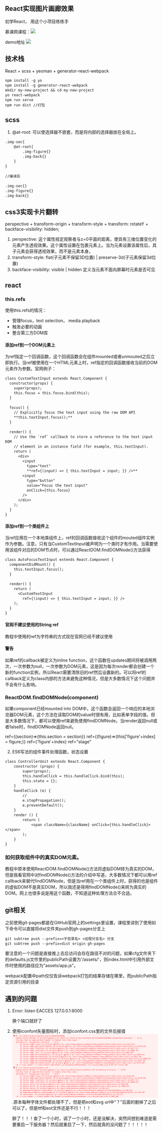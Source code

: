 ## React实现图片画廊效果
初学React， 用这个小项目练练手

慕课网课程：![](http://www.imooc.com/learn/507)

demo地址 ![](https://wanglei-0707.github.io/gallery-by-react/)

## 技术栈
React + scss + yeoman + generator-react-webpack

```
npm install -g yo
npm install -g generator-react-webpack
mkdir my-new-project && cd my-new-project
yo react-webpack
npm run serve
npm run dist //打包
```

## scss
1. @at-root: 可以使选择器不嵌套，而是将内部的选择器放在全局上。

```
.img-sec{
    @at-root{
        .img-figure{}
        .img-back{}
    }
}

//编译后

.img-sec{}
.img-figure{}
.img-back{}
```

## css3实现卡片翻转
perspective + transform-origin + transform-style + transform: rotateY + backface-visibility: hidden;
1. perspective: 这个属性规定观察者与z=0平面的距离，使具有三维位置变化的元素产生透视效果。这个属性设置在包裹元素上。当为元素设置该属性后，其子元素会获得透视效果，而不是元素本身。
2. transform-style: flat(子元素不保留3D位置) | preserve-3d(子元素保留3d位置)
3. backface-visibility: visible | hidden 定义当元素不面向屏幕时元素是否可见

## react
### this.refs
使用this.refs的情况：
* 管理focus，text selection， media playback
* 触发必要的动画
* 整合第三方DOM库
#### 添加ref到一个DOM元素上
为ref指定一个回调函数，这个回调函数会在组件mounted或者unmouted之后立即执行。当ref被使用在一个HTML元素上时，ref指定的回调函数接收当前的DOM元素作为参数。官网例子：
```
class CustomTextInput extends React.Component {
  constructor(props) {
    super(props);
    this.focus = this.focus.bind(this);
  }

  focus() {
    // Explicitly focus the text input using the raw DOM API
    **this.textInput.focus();**
  }

  render() {
    // Use the `ref` callback to store a reference to the text input DOM
    // element in an instance field (for example, this.textInput).
    return (
      <div>
        <input
          type="text"
          **ref={(input) => { this.textInput = input; }} />**
        <input
          type="button"
          value="Focus the text input"
          onClick={this.focus}
        />
      </div>
    );
  }
}
```
#### 添加ref到一个类组件上
当ref应用在一个本地类组件上，ref的回调函数接收这个组件的mouted组件实例作为参数。注意，只有当CustomTextInput被声明为一个类时才有作用。当需要使用该组件对应的DOM节点时，可以通过ReactDOM.findDOMNode()方法获得
```
class AutoFocusTextInput extends React.Component {
  componentDidMount() {
    this.textInput.focus();
  }

  render() {
    return (
      <CustomTextInput
        ref={(input) => { this.textInput = input; }} />
    );
  }
}
```
#### 官网不建议使用的String ref
教程中使用的ref为字符串的方式现在官网已经不建议使用
#### 警告
如果ref的callback被定义为inline function，这个函数在updates期间将被调用两次，一次参数为null，一次参数为DOM元素，这是因为每次render都会创建一个新的function实例，所以React需要清除旧的ref然后设置新的。可以将ref的callback定义为class内部的方法来避免这种情况，但是大多数情况下这个问题并不会有什么影响。

### ReactDOM.findDOMNode(component)
如果component已经mounted into DOM中，这个函数会返回一个响应的本地浏览器DOM元素，这个方法在读取DOM的value时很有用，比如表单字段的值。但是大多数情况下，都可以使用ref来避免使用findDOMNode。当render返回null或者false时，findDOMNode返回null。

ref={(section)=>{this.section = section}}
ref={(figure)=>{this['figure'+index] = figure;}}
ref={'figure'+index}
ref="stage"

2. ES6写法的组件事件处理函数，状态设置
```
class ControllerUnit extends React.Component {
    constructor (props) {
        super(props);
        this.handleClick = this.handleClick.bind(this);
        this.state = {};
    }
    handleClick (e) {
        //
        e.stopPropagation();
        e.preventDefault();
    }
    render () {
        return (
            <span className={className} onClick={this.handleClick}></span>
        );
    }
}
```
### 如何获取组件中的真实DOM元素。
教程中原本使用ReactDOM.findDOMNode()方法将虚拟DOM转为真实的DOM，但是我看官网中对findDOMNode()方法的介绍中写道，大多数情况下都可以用ref callback来替代findDOMNode，但是当ref用在一个类组件上时，获得的也是组件的虚拟DOM不是真实DOM，所以我还是得用findDOMNode()来转为真实的DOM。网上也很多说是用这个函数，不知道这种处理方法合不合适。

## git相关
之前使用git-pages都是在GitHub官网上的settings里设置，课程里讲到了使用如下命令可以直接将dist文件夹push到gh-pages分支上
```
git subtree push --prefix=<子目录名> <远程分支名> 分支
git subtree push --prefix=dist origin gh-pages
```
要注意的一个问题是直接推上去后访问会存在路径不对的问题，如果cfg文件夹下的defaults.js文件里的publicPath设置为'/assets/'，则index.html中引用外部文件时使用的路径应为"assets/app.js"。

webpack配置中path仅仅告诉webpack打包的结果存储在哪里，而publicPath指定资源引用的目录

## 遇到的问题
1. Error: listen EACCES 127.0.0.1:8000    

    换个端口就好了
2. 使用iconfont矢量图标时，添加iconfont.css里的文件后报错
![](src/images/error.png).原本每种字体文件都处理不了，但是把eot和svg url中“？”后面的删掉了之后可以了，但是ttf和eot文件还是不行！！！

    醉了！！！查了一个小时，调了一个小时，还是没解决，突然间想到难道是需要重启一下服务器？然后就重启了一下，然后就真的没问题了！！！！！
